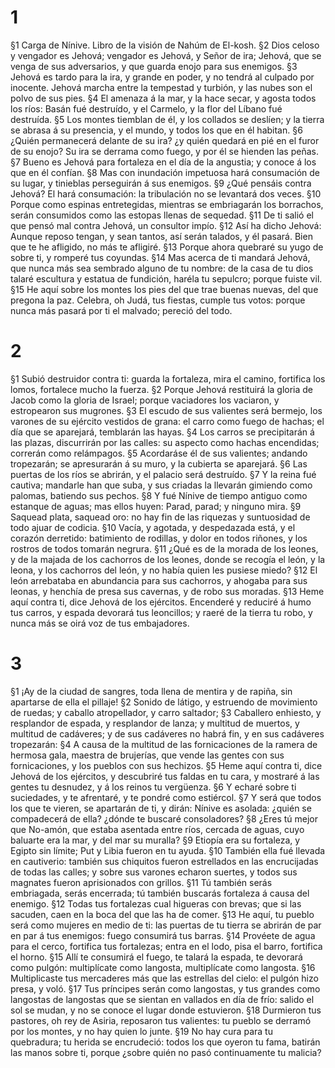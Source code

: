 # 1 
§1 Carga de Nínive. Libro de la visión de Nahúm de El-kosh. 
§2 Dios celoso y vengador es Jehová; vengador es Jehová, y Señor de ira; Jehová, que se venga de sus adversarios, y que guarda enojo para sus enemigos. 
§3 Jehová es tardo para la ira, y grande en poder, y no tendrá al culpado por inocente. Jehová marcha entre la tempestad y turbión, y las nubes son el polvo de sus pies. 
§4 El amenaza á la mar, y la hace secar, y agosta todos los ríos: Basán fué destruído, y el Carmelo, y la flor del Líbano fué destruída. 
§5 Los montes tiemblan de él, y los collados se deslíen; y la tierra se abrasa á su presencia, y el mundo, y todos los que en él habitan. 
§6 ¿Quién permanecerá delante de su ira? ¿y quién quedará en pié en el furor de su enojo? Su ira se derrama como fuego, y por él se hienden las peñas. 
§7 Bueno es Jehová para fortaleza en el día de la angustia; y conoce á los que en él confían. 
§8 Mas con inundación impetuosa hará consumación de su lugar, y tinieblas perseguirán á sus enemigos. 
§9 ¿Qué pensáis contra Jehová? El hará consumación: la tribulación no se levantará dos veces. 
§10 Porque como espinas entretegidas, mientras se embriagarán los borrachos, serán consumidos como las estopas llenas de sequedad. 
§11 De ti salió el que pensó mal contra Jehová, un consultor impío. 
§12 Así ha dicho Jehová: Aunque reposo tengan, y sean tantos, así serán talados, y él pasará. Bien que te he afligido, no más te afligiré. 
§13 Porque ahora quebraré su yugo de sobre ti, y romperé tus coyundas. 
§14 Mas acerca de ti mandará Jehová, que nunca más sea sembrado alguno de tu nombre: de la casa de tu dios talaré escultura y estatua de fundición, haréla tu sepulcro; porque fuiste vil. 
§15 He aquí sobre los montes los pies del que trae buenas nuevas, del que pregona la paz. Celebra, oh Judá, tus fiestas, cumple tus votos: porque nunca más pasará por ti el malvado; pereció del todo. 

# 2 
§1 Subió destruidor contra ti: guarda la fortaleza, mira el camino, fortifica los lomos, fortalece mucho la fuerza. 
§2 Porque Jehová restituirá la gloria de Jacob como la gloria de Israel; porque vaciadores los vaciaron, y estropearon sus mugrones. 
§3 El escudo de sus valientes será bermejo, los varones de su ejército vestidos de grana: el carro como fuego de hachas; el día que se aparejará, temblarán las hayas. 
§4 Los carros se precipitarán á las plazas, discurrirán por las calles: su aspecto como hachas encendidas; correrán como relámpagos. 
§5 Acordaráse él de sus valientes; andando tropezarán; se apresurarán á su muro, y la cubierta se aparejará. 
§6 Las puertas de los ríos se abrirán, y el palacio será destruído. 
§7 Y la reina fué cautiva; mandarle han que suba, y sus criadas la llevarán gimiendo como palomas, batiendo sus pechos. 
§8 Y fué Nínive de tiempo antiguo como estanque de aguas; mas ellos huyen: Parad, parad; y ninguno mira. 
§9 Saquead plata, saquead oro: no hay fin de las riquezas y suntuosidad de todo ajuar de codicia. 
§10 Vacía, y agotada, y despedazada está, y el corazón derretido: batimiento de rodillas, y dolor en todos riñones, y los rostros de todos tomarán negrura. 
§11 ¿Qué es de la morada de los leones, y de la majada de los cachorros de los leones, donde se recogía el león, y la leona, y los cachorros del león, y no había quien les pusiese miedo? 
§12 El león arrebataba en abundancia para sus cachorros, y ahogaba para sus leonas, y henchía de presa sus cavernas, y de robo sus moradas. 
§13 Heme aquí contra ti, dice Jehová de los ejércitos. Encenderé y reduciré á humo tus carros, y espada devorará tus leoncillos; y raeré de la tierra tu robo, y nunca más se oirá voz de tus embajadores. 

# 3 
§1 ¡Ay de la ciudad de sangres, toda llena de mentira y de rapiña, sin apartarse de ella el pillaje! 
§2 Sonido de látigo, y estruendo de movimiento de ruedas; y caballo atropellador, y carro saltador; 
§3 Caballero enhiesto, y resplandor de espada, y resplandor de lanza; y multitud de muertos, y multitud de cadáveres; y de sus cadáveres no habrá fin, y en sus cadáveres tropezarán: 
§4 A causa de la multitud de las fornicaciones de la ramera de hermosa gala, maestra de brujerías, que vende las gentes con sus fornicaciones, y los pueblos con sus hechizos. 
§5 Heme aquí contra ti, dice Jehová de los ejércitos, y descubriré tus faldas en tu cara, y mostraré á las gentes tu desnudez, y á los reinos tu vergüenza. 
§6 Y echaré sobre ti suciedades, y te afrentaré, y te pondré como estiércol. 
§7 Y será que todos los que te vieren, se apartarán de ti, y dirán: Nínive es asolada: ¿quién se compadecerá de ella? ¿dónde te buscaré consoladores? 
§8 ¿Eres tú mejor que No-amón, que estaba asentada entre ríos, cercada de aguas, cuyo baluarte era la mar, y del mar su muralla? 
§9 Etiopía era su fortaleza, y Egipto sin límite; Put y Libia fueron en tu ayuda. 
§10 También ella fué llevada en cautiverio: también sus chiquitos fueron estrellados en las encrucijadas de todas las calles; y sobre sus varones echaron suertes, y todos sus magnates fueron aprisionados con grillos. 
§11 Tú también serás embriagada, serás encerrada; tú también buscarás fortaleza á causa del enemigo. 
§12 Todas tus fortalezas cual higueras con brevas; que si las sacuden, caen en la boca del que las ha de comer. 
§13 He aquí, tu pueblo será como mujeres en medio de ti: las puertas de tu tierra se abrirán de par en par á tus enemigos: fuego consumirá tus barras. 
§14 Provéete de agua para el cerco, fortifica tus fortalezas; entra en el lodo, pisa el barro, fortifica el horno. 
§15 Allí te consumirá el fuego, te talará la espada, te devorará como pulgón: multiplícate como langosta, multiplícate como langosta. 
§16 Multiplicaste tus mercaderes más que las estrellas del cielo: el pulgón hizo presa, y voló. 
§17 Tus príncipes serán como langostas, y tus grandes como langostas de langostas que se sientan en vallados en día de frío: salido el sol se mudan, y no se conoce el lugar donde estuvieron. 
§18 Durmieron tus pastores, oh rey de Asiria, reposaron tus valientes: tu pueblo se derramó por los montes, y no hay quien lo junte. 
§19 No hay cura para tu quebradura; tu herida se encrudeció: todos los que oyeron tu fama, batirán las manos sobre ti, porque ¿sobre quién no pasó continuamente tu malicia? 